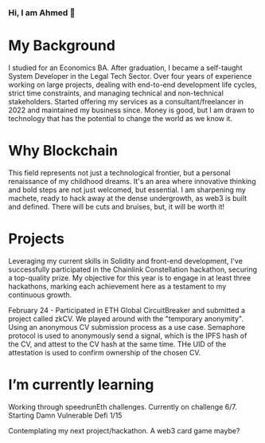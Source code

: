### Hi, I am Ahmed 👋

# My Background

I studied for an Economics BA. After graduation, I became a self-taught System Developer in the Legal Tech Sector. Over four years of experience working on large projects, dealing with end-to-end development life cycles, strict time constraints, and managing technical and non-technical stakeholders. Started offering my services as a consultant/freelancer in 2022 and maintained my business since. Money is good, but I am drawn to technology that has the potential to change the world as we know it.

# Why Blockchain
  
This field represents not just a technological frontier, but a personal renaissance of my childhood dreams. It's an area where innovative thinking and bold steps are not just welcomed, but essential. I am sharpening my machete, ready to hack away at the dense undergrowth, as web3 is built and defined. There will be cuts and bruises, but, it will be worth it!

# Projects
  
Leveraging my current skills in Solidity and front-end development, I've successfully participated in the Chainlink Constellation hackathon, securing a top-quality prize. My objective for this year is to engage in at least three hackathons, marking each achievement here as a testament to my continuous growth.

February 24 - Participated in ETH Global CircuitBreaker and submitted a project called zkCV. We played around with the "temporary anonymity". Using an anonymous CV submission process as a use case. Semaphore protocol is used to anonymously send a signal, which is the IPFS hash of the CV, and attest to the CV hash at the same time. THe UID of the attestation is used to confirm ownership of the chosen CV. 

# I’m currently learning

Working through speedrunEth challenges. Currently on challenge 6/7.
Starting Damn Vulnerable Defi 1/15

Contemplating my next project/hackathon. A web3 card game maybe? 


